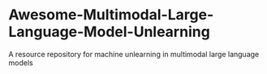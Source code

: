 # Awesome-Multimodal-Large-Language-Model-Unlearning
A resource repository for machine unlearning in multimodal large language models
